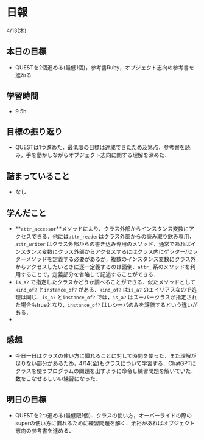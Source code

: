 # 日報

4/13(木)

## 本日の目標

- QUESTを2個進める(最低1個)，参考書Ruby，オブジェクト志向の参考書を進める

## 学習時間

- 9.5h

## 目標の振り返り

- QUESTは1つ進めた．最低限の目標は達成できたため及第点．参考書を読み，手を動かしながらオブジェクト志向に関する理解を深めた．

## 詰まっていること

- なし

## 学んだこと

- **`attr_accessor`**メソッドにより、クラス外部からインスタンス変数にアクセスできる．他には`attr_reader`はクラス外部からの読み取り飲み専用，`attr_writer` はクラス外部からの書き込み専用のメソッド．通常であればインスタンス変数にクラス外部からアクセスするにはクラス内にゲッター/セッターメソッドを定義する必要があるが，複数のインスタンス変数にクラス外からアクセスしたいときに逐一定義するのは面倒．`attr_` 系のメソッドを利用することで，定義部分を省略して記述することができる．
- `is_a?` で指定したクラスかどうか調べることができる．似たメソッドとして`kind_of?` と`instance_of?` がある．`kind_of?` は`is_a?` のエイリアスなので処理は同じ．`is_a?` と`instance_of?` では，`is_a?` はスーパークラスが指定された場合もtrueとなり，`instance_of?` はレシーバのみを評価するという違いがある．
- 

## 感想

- 今日一日はクラスの使い方に慣れることに対して時間を使った．また理解が足りない部分があるため，4/14(金)もクラスについて学習する．ChatGPTにクラスを使うプログラムの問題を出すように命令し練習問題を解いていた．数をこなせるしいい練習になった．

## 明日の目標

- QUESTを2つ進める(最低限1個)．クラスの使い方，オーバーライドの際のsuperの使い方に慣れるために練習問題を解く．余裕があればオブジェクト志向の参考書を進める．
